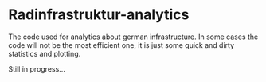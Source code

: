 # Radinfrastruktur-analytics

The code used for analytics about german infrastructure. In some cases the code will not be the most efficient one, it is just some quick and dirty statistics and plotting.

Still in progress...